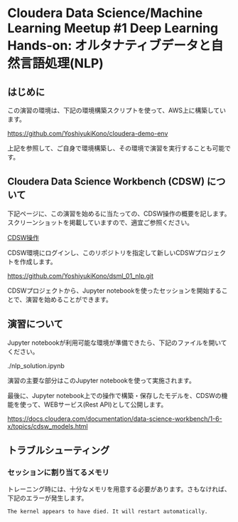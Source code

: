 # Cloudera Data Science/Machine Learning Meetup #1 Deep Learning Hands-on: オルタナティブデータと自然言語処理(NLP)

## はじめに

この演習の環境は、下記の環境構築スクリプトを使って、AWS上に構築しています。

https://github.com/YoshiyukiKono/cloudera-demo-env

上記を参照して、ご自身で環境構築し、その環境で演習を実行することも可能です。

## Cloudera Data Science Workbench (CDSW) について

下記ページに、この演習を始めるに当たっての、CDSW操作の概要を記します。スクリーンショットを掲載していますので、適宜ご参照ください。

[CDSW操作](./docs/cdsw.md)

CDSW環境にログインし、このリポジトリを指定して新しいCDSWプロジェクトを作成します。

https://github.com/YoshiyukiKono/dsml_01_nlp.git

CDSWプロジェクトから、Jupyter notebookを使ったセッションを開始することで、演習を始めることができます。

## 演習について

Jupyter notebookが利用可能な環境が準備できたら、下記のファイルを開いてください。

./nlp_solution.ipynb

演習の主要な部分はこのJupyter notebookを使って実施されます。

最後に、Jupyter notebook上での操作で構築・保存したモデルを、CDSWの機能を使って、WEBサービス(Rest API)として公開します。

https://docs.cloudera.com/documentation/data-science-workbench/1-6-x/topics/cdsw_models.html

## トラブルシューティング


### セッションに割り当てるメモリ
トレーニング時には、十分なメモリを用意する必要があります。さもなければ、下記のエラーが発生します。

`The kernel appears to have died. It will restart automatically.`
